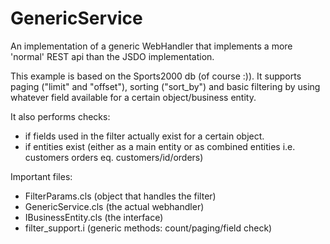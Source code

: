 # GenericService

An implementation of a generic WebHandler that implements a more 'normal' REST
api than the JSDO implementation.

This example is based on the Sports2000 db (of course :)).
It supports paging ("limit" and "offset"), sorting ("sort_by") and basic 
filtering by using whatever field available for a certain object/business entity.


It also performs checks:

- if fields used in the filter actually exist for a certain object.
- if entities exist (either as a main entity or as combined entities i.e. 
  customers orders eq. customers/id/orders)

Important files:

- FilterParams.cls      (object that handles the filter)
- GenericService.cls    (the actual webhandler)
- IBusinessEntity.cls   (the interface)
- filter_support.i      (generic methods: count/paging/field check)
